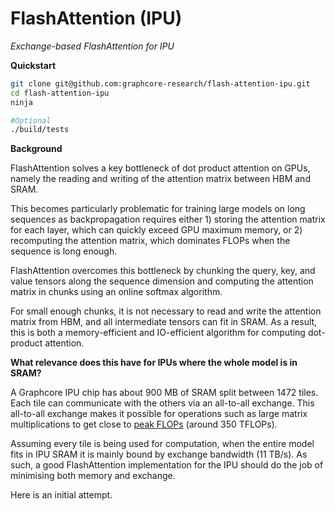 # FlashAttention (IPU)
*Exchange-based FlashAttention for IPU* 

**Quickstart**
```bash
git clone git@github.com:graphcore-research/flash-attention-ipu.git
cd flash-attention-ipu
ninja

#Optional
./build/tests
```


**Background**

FlashAttention solves a key bottleneck of dot product attention on GPUs, namely the reading and writing of the attention matrix between HBM and SRAM. 

This becomes particularly problematic for training large models on long sequences as backpropagation requires either 1) storing the attention matrix for each layer, which can quickly exceed GPU maximum memory, or 2) recomputing the attention matrix, which dominates FLOPs when the sequence is long enough.

FlashAttention overcomes this bottleneck by chunking the query, key, and value tensors along the sequence dimension and computing the attention matrix in chunks using an online softmax algorithm. 

For small enough chunks, it is not necessary to read and write the attention matrix from HBM, and all intermediate tensors can fit in SRAM. As a result, this is both a memory-efficient and IO-efficient algorithm for computing dot-product attention.

**What relevance does this have for IPUs where the whole model is in SRAM?**

A Graphcore IPU chip has about 900 MB of SRAM split between 1472 tiles. Each tile can communicate with the others via an all-to-all exchange. This all-to-all exchange makes it possible for operations such as large matrix multiplications to get close to [peak FLOPs](https://github.com/graphcore-research/tessellate-ipu/blob/main/notebooks/IPU%20Peak%20Flops.ipynb) (around 350 TFLOPs).

Assuming every tile is being used for computation, when the entire model fits in IPU SRAM it is mainly bound by exchange bandwidth (11 TB/s). As such, a good FlashAttention implementation for the IPU should do the job of minimising both memory and exchange.

Here is an initial attempt.